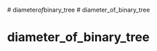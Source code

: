 
#   d i a m e t e r _ o f _ b i n a r y _ t r e e  
 # diameter_of_binary_tree
# diameter_of_binary_tree
